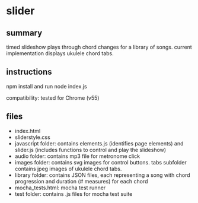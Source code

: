 # slider

## summary

timed slideshow plays through chord changes for a library of songs. current implementation displays ukulele chord tabs.

## instructions

npm install and run node index.js

compatibility: tested for Chrome (v55)

## files

* index.html
* sliderstyle.css
* javascript folder: contains elements.js (identifies page elements) and slider.js (includes functions to control and play the slideshow)
* audio folder: contains mp3 file for metronome click
* images folder: contains svg images for control buttons. tabs subfolder contains jpeg images of ukulele chord tabs.
* library folder: contains JSON files, each representing a song with chord progression and duration (# measures) for each chord
* mocha_tests.html: mocha test runner
* test folder: contains .js files for mocha test suite